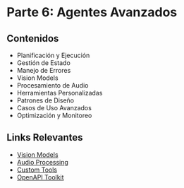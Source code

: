 # Parte 6: Agentes Avanzados

## Contenidos

- Planificación y Ejecución
- Gestión de Estado
- Manejo de Errores
- Vision Models
- Procesamiento de Audio
- Herramientas Personalizadas
- Patrones de Diseño
- Casos de Uso Avanzados
- Optimización y Monitoreo

## Links Relevantes

- [Vision Models](../../integraciones/langchain/tools/gpt4-vision.md)
- [Audio Processing](../../integraciones/langchain/tools/whisper.md)
- [Custom Tools](../../integraciones/langchain/tools/custom-tool.md)
- [OpenAPI Toolkit](../../integraciones/langchain/tools/openapi-toolkit.md) 